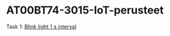 # AT00BT74-3015-IoT-perusteet

Task 1: [Blink light 1 s interval](https://github.com/MtrS4n0/AT00BT74-3015-IoT-perusteet/blob/584a2a84ebe72c988137163139729655580c43d4/L1_T1)
